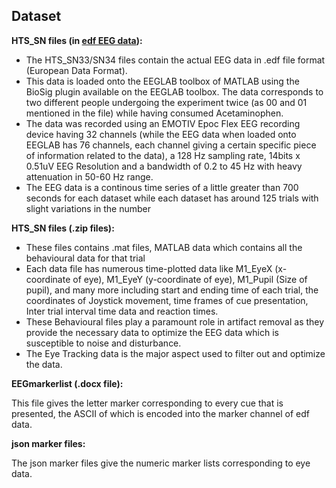 ## Dataset

**HTS_SN files (in [edf EEG data](https://github.com/Debu922/BCS_Mapping_of_Brain_Signals_2020/blob/master/dataset/edf%20EEG%20data.zip)):**  

- The HTS_SN33/SN34 files contain the actual EEG data in .edf file format (European Data Format).  
- This data is loaded onto the EEGLAB toolbox of MATLAB using the BioSig plugin available on the EEGLAB toolbox. The data corresponds to two different people undergoing the experiment twice (as 00 and 01 mentioned in the file) while having consumed Acetaminophen.
- The data was recorded using an EMOTIV Epoc Flex EEG recording device having 32 channels (while the EEG data when loaded onto EEGLAB has 76 channels, each channel giving a certain specific piece of information related to the data), a 128 Hz sampling rate, 14bits x 0.51uV EEG Resolution and a bandwidth of 0.2 to 45 Hz with heavy attenuation in 50-60 Hz range. 
- The EEG data is a continous time series of a little greater than 700 seconds for each dataset while each dataset has around 125 trials with slight variations in the number

**HTS_SN files (.zip files):**  

- These files contains .mat files, MATLAB data which contains all the behavioural data for that trial
- Each data file has numerous time-plotted data like M1_EyeX (x-coordinate of eye), M1_EyeY (y-coordinate of eye), M1_Pupil (Size of pupil), and many more including start and ending time of each trial, the coordinates of Joystick movement, time frames of cue presentation, Inter trial interval time data and reaction times. 
- These Behavioural files play a paramount role in artifact removal as they provide the necessary data to optimize the EEG data which is susceptible to noise and disturbance.
- The Eye Tracking data is the major aspect used to filter out and optimize the data.

**EEGmarkerlist (.docx file):**

This file gives the letter marker corresponding to every cue that is presented, the ASCII of which is encoded into the marker channel of edf data.

**json marker files:**

The json marker files give the numeric marker lists corresponding to eye data.
